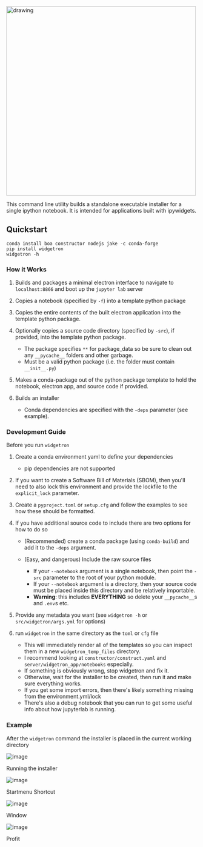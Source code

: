 <img src="https://user-images.githubusercontent.com/48299585/213842033-c0c19779-84b9-4a07-83a0-9b75ef4b3971.JPG" alt="drawing" width="500"/>

This command line utility builds a standalone executable installer for a
single ipython notebook. It is intended for applications built with
ipywidgets.

## Quickstart
```
conda install boa constructor nodejs jake -c conda-forge
pip install widgetron
widgetron -h
```

### How it Works

1. Builds and packages a minimal electron interface to navigate to
   `localhost:8866` and boot up the `jupyter lab` server
2. Copies a notebook (specified by `-f`) into a template python
   package
3. Copies the entire contents of the built electron application into the
   template python package.
4. Optionally copies a source code directory (specified by `-src`), if
   provided, into the template python package.

   -  The package specifies `**` for package_data so be sure to clean
      out any `__pycache__` folders and other garbage.
   -  Must be a valid python package (i.e. the folder must contain
      `__init__.py`)

5. Makes a conda-package out of the python package template to hold the
   notebook, electron app, and source code if provided.
6. Builds an installer

   -  Conda dependencies are specified with the `-deps` parameter (see
      example).

### Development Guide
Before you run `widgetron`
1. Create a conda environment yaml to define your dependencies

   - pip dependencies are not supported

2. If you want to create a Software Bill of Materials (SBOM), then you'll need to also lock this environment
   and provide the lockfile to the `explicit_lock` parameter.

3. Create a `pyproject.toml` or `setup.cfg` and follow the examples to see
   how these should be formatted.
4. If you have additional source code to include there are two options for how to do so

   - (Recommended) create a conda package (using `conda-build`) and add it to the `-deps` argument.
   - (Easy, and dangerous) Include the raw source files

      - If your `--notebook` argument is a single notebook, then point the `-src` parameter to the root of your python module.
      - If your `--notebook` argument is a directory, then your source code must be placed inside this directory and be relatively importable.
      - __Warning__: this includes __EVERYTHING__ so delete your `__pycache__`s and `.env`s etc.

4. Provide any metadata you want (see `widgetron -h` or `src/widgetron/args.yml` for options)

5. run `widgetron` in the same directory as the `toml` or `cfg` file

   - This will immediately render all of the templates so you can inspect them in a new `widgetron_temp_files` directory.
   - I recommend looking at `constructor/construct.yaml` and `server/widgetron_app/notebooks` especially.
   - If something is obviously wrong, stop widgetron and fix it.
   - Otherwise, wait for the installer to be created, then run it and make sure everything works.
   - If you get some import errors, then there's likely something missing from the environment.yml/lock
   - There's also a debug notebook that you can run to get some useful info about how jupyterlab is running.

### Example

After the `widgetron` command the installer is placed in the current working directory

![image](https://user-images.githubusercontent.com/48299585/211173752-212a2d77-9238-412f-81f8-0f942f276749.png)

Running the installer

![image](https://user-images.githubusercontent.com/48299585/211173763-fc7b54ad-c8cf-4386-94d8-cfc90cdb77d8.png)

Startmenu Shortcut

![image](https://user-images.githubusercontent.com/48299585/211173745-9142808c-6303-4925-b1f2-d7db21430df1.png)

Window

![image](https://user-images.githubusercontent.com/48299585/211173814-af05502c-2c41-4bd1-ad09-324a9eccef78.png)

Profit